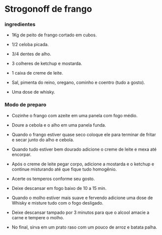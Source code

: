 # Strogonoff de frango

### ingredientes

* 1Kg de peito de frango cortado em cubos.
  
* 1/2 celoba picada.
  
* 3/4 dentes de alho.

* 3 colheres de ketchup e mostarda.

* 1 caixa de creme de leite.
  
* Sal, pimenta do reino, oregano, cominho e coentro (tudo a gosto).
  
* Uma dose de whisky.
  

### Modo de preparo

* Cozinhe o frango com azeite em uma panela com fogo médio.
  
* Doure a cebola e o alho em uma panela funda.
  
* Quando o frango estiver quase seco coloque ele para terminar de fritar e secar junto do alho e cebola.
  
* Quando tudo estiver bem dourado adicione o creme de leite e mexa até encorpar.
  
* Após o creme de leite pegar corpo, adicione a mostarda e o ketchup e continue misturando até que fique tudo homogênio.
  
* Acerte os temperos conforme seu gosto.
  
* Deixe descansar em fogo baixo de 10 a 15 min.
  
* Quando o molho estiver mais suave e fervendo adicione uma dose de Whisky e misture tudo com o fogo desligado.
  
* Deixe descansar tampado por 3 minutos para que o alcool amacie a carne e tempere o molho.
  
* No final, sirva em um prato raso com um pouco de arroz e batata palha.
